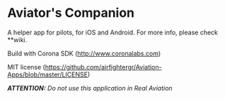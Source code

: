 # Aviator's Companion

A helper app for pilots, for iOS and Android. For more info, please check **wiki.

Build with Corona SDK (http://www.coronalabs.com)

MIT license (https://github.com/airfightergr/Aviation-Apps/blob/master/LICENSE)

_**ATTENTION:** Do not use this application in Real Aviation_
